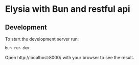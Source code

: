 # Elysia with Bun and restful api

## Development
To start the development server run:
```bash
bun run dev
```

Open http://localhost:8000/ with your browser to see the result.


